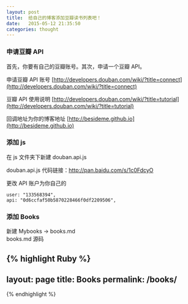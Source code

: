 ```yaml
---
layout: post
title:  给自己的博客添加豆瓣读书列表吧！
date:   2015-05-12 21:35:50
categories: thought
--- 
```


### 申请豆瓣 API 

首先，你要有自己的豆瓣账号。其次，申请一个豆瓣 API。  

申请豆瓣 API 账号 [http://developers.douban.com/wiki/?title=connect](http://developers.douban.com/wiki/?title=connect)  

豆瓣 API 使用说明 [http://developers.douban.com/wiki/?title=tutorial](http://developers.douban.com/wiki/?title=tutorial) 

回调地址为你的博客地址 [http://besideme.github.io](http://besideme.github.io) 

### 添加 js

在 js 文件夹下新建 douban.api.js  

douban.api.js 代码链接：<http://pan.baidu.com/s/1c0FdcyO>

更改 API 账户为你自己的

    user: "133568394",
    api: "0d6ccfaf50b5870228466f0df2209506",

### 添加 Books

新建 Mybooks -> books.md    
books.md 源码  

{% highlight Ruby %}
---
layout: page
title: Books
permalink: /books/
---

<div id="douban"></div>
<script src="//apps.bdimg.com/libs/jquery/2.1.1/jquery.min.js"></script>
<script type="text/javascript" src="/js/douban.api.js"></script>
<script type="text/javascript"> 
var dbapi = new DoubanApi(); window.onload = book; function book(){ dbapi.show(); } 
</script>
{% endhighlight %}

